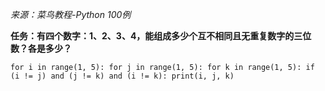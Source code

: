 *来源：菜鸟教程-Python 100例*

**任务：有四个数字：1、2、3、4，能组成多少个互不相同且无重复数字的三位数？各是多少？**

`for i in range(1, 5):
    for j in range(1, 5):
        for k in range(1, 5):
            if (i != j) and (j != k) and (i != k):
                print(i, j, k)`
